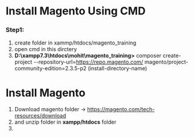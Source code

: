 # Install Magento Using CMD

### Step1:
1. create folder in xammp/htdocs/magento_training
2. open cmd in this dirctery
3. __D:\xampp7.3\htdocs\mohit\magento_training>__ composer create-project --repository-url=https://repo.magento.com/ magento/project-community-edition=2.3.5-p2 (install-directory-name)


# Install Magento
1. Download magento folder -> https://magento.com/tech-resources/download
2. and unzip folder in __xampp/htdocs__ folder 
3. 
